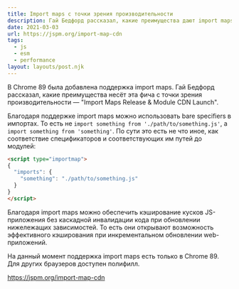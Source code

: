 ```yaml
---
title: Import maps с точки зрения производительности
description: Гай Бедфорд рассказал, какие преимущества дают import maps с точки зрения производительности
date: 2021-03-03
url: https://jspm.org/import-map-cdn
tags:
  - js
  - esm
  - performance
layout: layouts/post.njk
---
```

В Chrome 89 была добавлена поддержка import maps. Гай Бедфорд рассказал, какие преимущества несёт эта фича с точки зрения производительности — "Import Maps Release & Module CDN Launch".

Благодаря поддержке import maps можно использовать bare specifiers в импортах. То есть не `import something from './path/to/something.js'`, а `import something from 'something'`. По сути это есть не что иное, как соответствие спецификаторов и соответствующих им путей до модулей:

```html
<script type="importmap">
{
  "imports": {
    "something": "./path/to/something.js"
  }
}
</script>
```

Благодаря import maps можно обеспечить кэширование кусков JS-приложения без каскадной инвалидации кода при обновлении нижележащих зависимостей. То есть они открывают возможность эффективного кэширования при инкрементальном обновлении web-приложений.

На данный момент поддержка import maps есть только в Chrome 89. Для других браузеров доступен полифилл.

https://jspm.org/import-map-cdn

